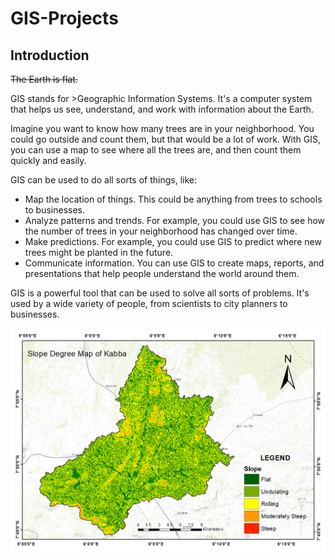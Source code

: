 # GIS-Projects
## Introduction
~~The Earth is flat.~~
 
GIS stands for >Geographic Information Systems. It's a computer system that helps us see, understand, and work with information about the Earth.

Imagine you want to know how many trees are in your neighborhood. You could go outside and count them, but that would be a lot of work. With GIS, you can use a map to see where all the trees are, and then count them quickly and easily.

GIS can be used to do all sorts of things, like:

- Map the location of things. This could be anything from trees to schools to businesses.
- Analyze patterns and trends. For example, you could use GIS to see how the number of trees in your neighborhood has changed over time.
- Make predictions. For example, you could use GIS to predict where new trees might be planted in the future.
- Communicate information. You can use GIS to create maps, reports, and presentations that help people understand the world around them.

  
GIS is a powerful tool that can be used to solve all sorts of problems. It's used by a wide variety of people, from scientists to city planners to businesses.

![alt text](/Images/Slope.png)
